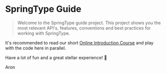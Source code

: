 # SpringType Guide

> Welcome to the SpringType guide project. 
> This project shows you the most relevant
> API's, features, conventions and best 
> practices for working with SpringType.

It's recommended to read our short [Online Introduction Course](https://app.gitbook.com/@kyr0/s/springtype/introduction) and play with the code here in parallel.

Have a lot of fun and a great stellar experience! 🚀

Aron